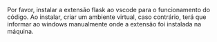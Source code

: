 Por favor, instalar a extensão flask ao vscode para o funcionamento do código. Ao instalar, criar um ambiente virtual, caso contrário, terá que informar ao windows manualmente onde a extensão foi instalada na máquina.
